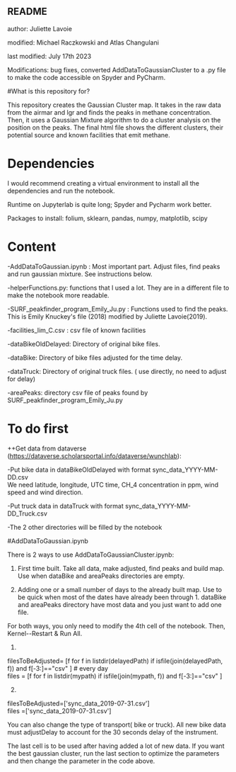 ## README
author: Juliette Lavoie  

modified: Michael Raczkowski and Atlas Changulani

last modified: July 17th 2023

Modifications: bug fixes, converted AddDataToGaussianCluster to a .py file to make the code accessible on Spyder and PyCharm.

#What is this repository for?

This repository creates the Gaussian Cluster map. It takes in the raw data from the airmar and lgr and finds the peaks in methane concentration. Then, it uses a Gaussian Mixture algorithm to do a cluster analysis on the position on the peaks. The final html file shows the different clusters, their potential source and known facilities that emit methane.

# Dependencies

I would recommend creating a virtual environment to install all the dependencies and run the notebook.

Runtime on Jupyterlab is quite long; Spyder and Pycharm work better.

Packages to install:
folium, sklearn, pandas, numpy, matplotlib, scipy

# Content

-AddDataToGaussian.ipynb : Most important part. Adjust files, find peaks and run gaussian mixture. See instructions below.

-helperFunctions.py: functions that I used a lot. They are in a different file to make the notebook more readable.

-SURF_peakfinder_program_Emily_Ju.py : Functions used to find the peaks. This is Emily Knuckey's file (2018) modified by Juliette Lavoie(2019).

-facilities_lim_C.csv : csv file of known facilities

-dataBikeOldDelayed: Directory of original bike files. 

-dataBike: Directory of bike files adjusted for the time delay.

-dataTruck: Directory of original truck files. ( use directly, no need to adjust for delay)

-areaPeaks: directory csv file of peaks found by SURF_peakfinder_program_Emily_Ju.py 

# To do first

++Get data from dataverse (https://dataverse.scholarsportal.info/dataverse/wunchlab):

-Put bike data in dataBikeOldDelayed with format sync_data_YYYY-MM-DD.csv  
We need latitude, longitude, UTC time, CH_4 concentration in ppm, wind speed and wind direction.  

-Put truck data in dataTruck with format sync_data_YYYY-MM-DD_Truck.csv  

-The 2 other directories will be filled by the notebook




#AddDataToGaussian.ipynb 

There is 2 ways to use AddDataToGaussianCluster.ipynb:  

1. First time built. Take all data, make adjusted, find peaks and build map. Use when dataBike and areaPeaks directories are empty.  

2. Adding one or a small number of days to the already built map. Use to be quick when most of the dates have already been through 1. dataBike and areaPeaks directory have most data and you just want to add one file.  

For both ways, you only need to modify the 4th cell of the notebook. Then, Kernel--Restart & Run All.  

1. 
filesToBeAdjusted= [f  for f in listdir(delayedPath) if isfile(join(delayedPath, f)) and f[-3:]=="csv" ] # every day  
files = [f  for f in listdir(mypath) if isfile(join(mypath, f)) and f[-3:]=="csv" ]  

2.
filesToBeAdjusted=['sync_data_2019-07-31.csv']  
files =['sync_data_2019-07-31.csv']  


You can also change the type of transport( bike or truck).
All new bike data must adjustDelay to account for the 30 seconds delay of the instrument.

The last cell is to be used after having added a lot of new data. If you want the best gaussian cluster, run the last section to optimize the parameters and then change the parameter in the code above.





